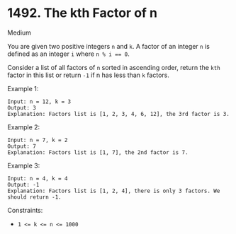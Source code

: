 # 1492. The kth Factor of n

Medium

You are given two positive integers `n` and `k`. A factor of an integer `n` is defined as an integer `i`
where `n % i == 0`.

Consider a list of all factors of `n` sorted in ascending order, return the `kth` factor in this list 
or return `-1` if n has less than `k` factors.

Example 1:
```
Input: n = 12, k = 3
Output: 3
Explanation: Factors list is [1, 2, 3, 4, 6, 12], the 3rd factor is 3.
```
Example 2:
```
Input: n = 7, k = 2
Output: 7
Explanation: Factors list is [1, 7], the 2nd factor is 7.
```
Example 3:
```
Input: n = 4, k = 4
Output: -1
Explanation: Factors list is [1, 2, 4], there is only 3 factors. We should return -1.
```

Constraints:

* `1 <= k <= n <= 1000`